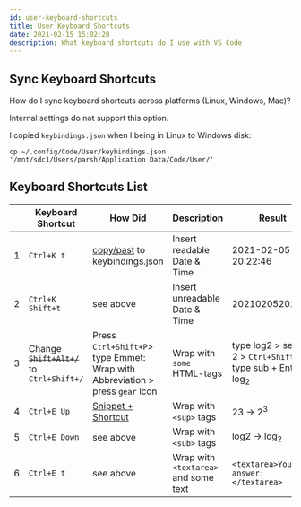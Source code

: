 ```yaml
---
id: user-keyboard-shortcuts
title: User Keyboard Shortcuts 
date: 2021-02-15 15:02:28
description: What keyboard shortcuts do I use with VS Code 
---
```


## Sync Keyboard Shortcuts

How do I sync keyboard shortcuts across platforms (Linux, Windows, Mac)?

Internal settings do not support this option.

I copied `keybindings.json` when I being in Linux to Windows disk:

```shell title="keybindings.json"
cp ~/.config/Code/User/keybindings.json '/mnt/sdc1/Users/parsh/Application Data/Code/User/'
```

## Keyboard Shortcuts List

| | Keyboard Shortcut | How Did | Description | Result |
-|-|-|-|-
1 | `Ctrl+K t` | [copy/past](https://stackoverflow.com/questions/38780057/how-to-insert-current-date-time-in-vscode#57654879) to keybindings.json | Insert readable Date & Time | 2021-02-05 20:22:46
2 | `Ctrl+K Shift+t` | see above| Insert unreadable Date & Time | 20210205202330
3 | Change ~~`Shift+Alt+/`~~ to `Ctrl+Shift+/` | Press `Ctrl+Shift+P`> type Emmet: Wrap with Abbreviation > press `gear` icon | Wrap with `some` HTML-tags | type log2 > select 2 > `Ctrl+Shift+/` > type sub + Enter > log<sub>2</sub>
4 | `Ctrl+E Up` | [Snippet + Shortcut](snippet-plus-shortcut.md) | Wrap with `<sup>` tags | 23 -> 2<sup>3</sup>
5 | `Ctrl+E Down` | see above | Wrap with `<sub>` tags | log2 -> log<sub>2</sub>
6 | `Ctrl+E t` | see above | Wrap with `<textarea>` and some text | `<textarea>Your answer:</textarea>`
